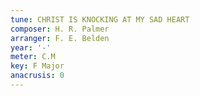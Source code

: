 ```yaml
---
tune: CHRIST IS KNOCKING AT MY SAD HEART
composer: H. R. Palmer
arranger: F. E. Belden
year: '-'
meter: C.M
key: F Major
anacrusis: 0
---
```

